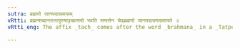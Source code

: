 ```yaml
---
sutra: ब्रह्मणो जानपदाख्यायाम्
vRtti: ब्रह्मन्शब्दान्तात्तत्पुरुषाट्टच्प्रत्ययो भवति समासेन चेद्ब्रह्मणो जानपदत्वमाख्यायते ॥
vRtti_eng: The affix _tach_ comes after the word _brahmana_ in a _Tatpurusha_ compound, when the compound denotes a person belonging to a certain country.

---
```

